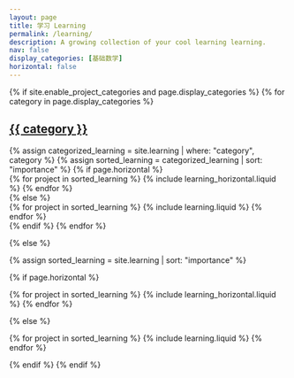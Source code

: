 ```yaml
---
layout: page
title: 学习 Learning
permalink: /learning/
description: A growing collection of your cool learning learning.
nav: false
display_categories: [基础数学]
horizontal: false
---
```


<!-- pages/learning.md -->

<div class="learning">
{% if site.enable_project_categories and page.display_categories %}
  <!-- Display categorized learning -->
  {% for category in page.display_categories %}
  <a id="{{ category }}" href=".#{{ category }}">
    <h2 class="category">{{ category }}</h2>
  </a>
  {% assign categorized_learning = site.learning | where: "category", category %}
  {% assign sorted_learning = categorized_learning | sort: "importance" %}
  <!-- Generate cards for each project -->
  {% if page.horizontal %}
  <div class="container">
    <div class="row row-cols-2">
    {% for project in sorted_learning %}
      {% include learning_horizontal.liquid %}
    {% endfor %}
    </div>
  </div>
  {% else %}
  <div class="grid">
    {% for project in sorted_learning %}
      {% include learning.liquid %}
    {% endfor %}
  </div>
  {% endif %}
  {% endfor %}

{% else %}

<!-- Display learning without categories -->

{% assign sorted_learning = site.learning | sort: "importance" %}

  <!-- Generate cards for each project -->

{% if page.horizontal %}

  <div class="container">
    <div class="row row-cols-2">
    {% for project in sorted_learning %}
      {% include learning_horizontal.liquid %}
    {% endfor %}
    </div>
  </div>

{% else %}

  <div class="grid">
    {% for project in sorted_learning %}
      {% include learning.liquid %}
    {% endfor %}
  </div>

{% endif %}
{% endif %}

</div>

